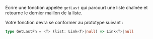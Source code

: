 Écrire une fonction appelée `getLast` qui parcourt une liste chaînée et retourne le dernier maillon de la liste.

Votre fonction devra se conformer au prototype suivant :

```typescript
type GetLastFn = <T> (list: Link<T>|null) => Link<T>|null
```